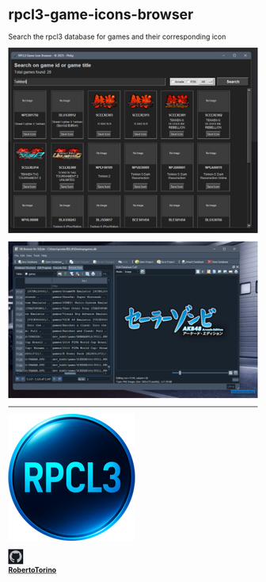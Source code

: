 # rpcl3-game-icons-browser
Search the rpcl3 database for games and their corresponding icon


![rpcl3_display_icons.png](images/rpcl3_disp%5Blay_icons.png)

![rpcl3_display_icons_II.png](images/rpcl3_display_icons_II.png)            

---

![rpcl3_default_256.png](rpcl3_media/default_256.png)


![github.png](images/github.png)                    
**[RobertoTorino](https://github.com/RobertoTorino)**      
